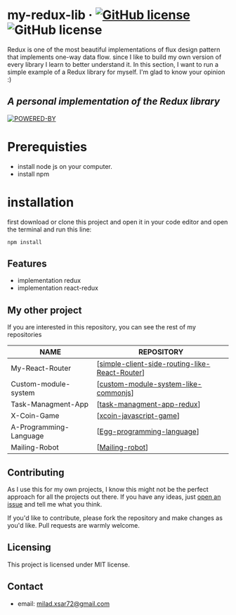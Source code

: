 # my-redux-lib  &middot; [![GitHub license](https://img.shields.io/badge/license-MIT-blue.svg)](https://github.com/Miladxsar23/Mailing-robot/blob/master/LICENSE) ![GitHub license](https://img.shields.io/static/v1?label=Vallina&message=JS&color=yellow)
Redux is one of the most beautiful implementations of flux design pattern that implements one-way data flow.  since I like to build my own version of every library I learn to better understand it. In this section, I want to run a simple example of a Redux library for myself. I'm glad to know your opinion :)
## _A personal implementation of the Redux library_
[![POWERED-BY](https://user-images.githubusercontent.com/53997528/170557836-15c06b2f-6cff-4c3f-ad2d-67f689dcb511.png)](https://github.com/Miladxsar23)

# Prerequisties
* install node js on your computer.
* install npm

# installation
 first download or clone this project and open it in your code editor and open the terminal and run this line:
 ```shell
npm install
```

## Features

- implementation redux
- implementation react-redux

## My other project

If you are interested in this repository, you can see the rest of my repositories

| NAME | REPOSITORY |
| ------ | ------ |
| My-React-Router | [[simple-client-side-routing-like-React-Router](https://github.com/Miladxsar23/simple-client-side-routing-like-React-Router-)] |
| Custom-module-system | [[custom-module-system-like-commonjs](https://github.com/Miladxsar23/custom-module-system-like-commonjs)] |
| Task-Managment-App | [[task-managment-app-redux](https://github.com/Miladxsar23/task-managment-app-redux)] |
| X-Coin-Game | [[xcoin-javascript-game](https://github.com/Miladxsar23/xcoin-javascript-game)] |
| A-Programming-Language | [[Egg-programming-language](https://github.com/Miladxsar23/Egg-programming-language)] |
| Mailing-Robot | [[Mailing-robot](https://github.com/Miladxsar23/Mailing-robot)] |

## Contributing
As I use this for my own projects, I know this might not be the perfect approach
for all the projects out there. If you have any ideas, just
[open an issue](https://github.com/Miladxsar23/my-redux-lib/issues/new) and tell me what you think.

If you'd like to contribute, please fork the repository and make changes as
you'd like. Pull requests are warmly welcome.

## Licensing
This project is licensed under MIT license.

## Contact
* email: milad.xsar72@gmail.com
